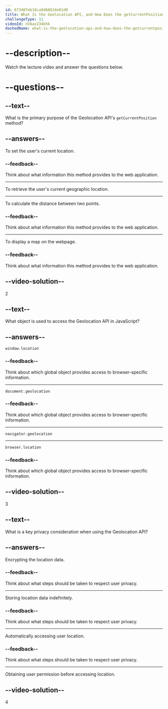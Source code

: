 ```yaml
---
id: 673407eb10ca9d68634e81d9
title: What Is the Geolocation API, and How Does the getCurrentPosition Work?
challengeType: 11
videoId: nVAaxZ34khk
dashedName: what-is-the-geolocation-api-and-how-does-the-getcurrentposition-work
---
```


# --description--

Watch the lecture video and answer the questions below.

# --questions--

## --text--

What is the primary purpose of the Geolocation API's `getCurrentPosition` method?

## --answers--

To set the user's current location.

### --feedback--

Think about what information this method provides to the web application.

---

To retrieve the user's current geographic location.

---

To calculate the distance between two points.

### --feedback--

Think about what information this method provides to the web application.

---

To display a map on the webpage.

### --feedback--

Think about what information this method provides to the web application.

## --video-solution--

2

## --text--

What object is used to access the Geolocation API in JavaScript?

## --answers--

`window.location`

### --feedback--

Think about which global object provides access to browser-specific information.

---

`document.geolocation`

### --feedback--

Think about which global object provides access to browser-specific information.

---

`navigator.geolocation`

---

`browser.location`

### --feedback--

Think about which global object provides access to browser-specific information.

## --video-solution--

3

## --text--

What is a key privacy consideration when using the Geolocation API?

## --answers--

Encrypting the location data.

### --feedback--

Think about what steps should be taken to respect user privacy.

---

Storing location data indefinitely.

### --feedback--

Think about what steps should be taken to respect user privacy.

---

Automatically accessing user location.

### --feedback--

Think about what steps should be taken to respect user privacy.

---

Obtaining user permission before accessing location.

## --video-solution--

4

